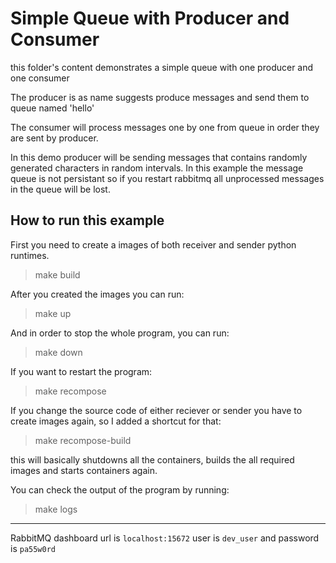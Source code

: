 # Simple Queue with Producer and Consumer

this folder's content demonstrates a simple queue with one producer and one consumer

The producer is as name suggests produce messages and send them to queue named 'hello'

The consumer will process messages one by one from queue in order they are sent by producer.

In this demo producer will be sending messages that contains randomly generated characters in random intervals. In this example the message queue is not persistant so if you restart rabbitmq all unprocessed messages in the queue will be lost.


## How to run this example

First you need to create a images of both receiver and sender python runtimes.
> make build

After you created the images you can run:
> make up

And in order to stop the whole program, you can run:
> make down


If you want to restart the program:
> make recompose


If you change the source code of either reciever or sender
you have to create images again, so I added a shortcut for that:
> make recompose-build

this will basically shutdowns all the containers, builds the all required images and starts containers again.

You can check the output of the program by running:
> make logs

---
RabbitMQ dashboard url is `localhost:15672` user is `dev_user` and password is `pa55w0rd`